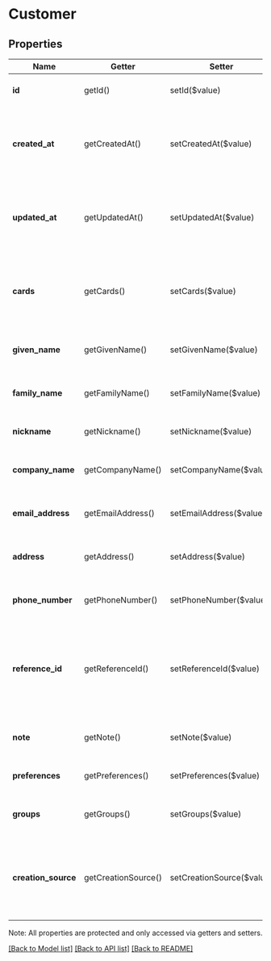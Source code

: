 # Customer

## Properties
Name | Getter | Setter | Type | Description | Notes
------------ | ------------- | ------------- | ------------- | ------------- | -------------
**id** | getId() | setId($value) | **string** | The customer&#39;s unique ID. | 
**created_at** | getCreatedAt() | setCreatedAt($value) | **string** | The time when the customer was created, in RFC 3339 format. | 
**updated_at** | getUpdatedAt() | setUpdatedAt($value) | **string** | The time when the customer was last updated, in RFC 3339 format. | 
**cards** | getCards() | setCards($value) | [**\SquareConnect\Model\Card[]**](Card.md) | The non-confidential details of the customer&#39;s cards on file. | [optional] 
**given_name** | getGivenName() | setGivenName($value) | **string** | The customer&#39;s given (i.e., first) name. | [optional] 
**family_name** | getFamilyName() | setFamilyName($value) | **string** | The customer&#39;s family (i.e., last) name. | [optional] 
**nickname** | getNickname() | setNickname($value) | **string** | The customer&#39;s nickname. | [optional] 
**company_name** | getCompanyName() | setCompanyName($value) | **string** | The name of the customer&#39;s company. | [optional] 
**email_address** | getEmailAddress() | setEmailAddress($value) | **string** | The customer&#39;s email address. | [optional] 
**address** | getAddress() | setAddress($value) | [**\SquareConnect\Model\Address**](Address.md) | The customer&#39;s physical address. | [optional] 
**phone_number** | getPhoneNumber() | setPhoneNumber($value) | **string** | The customer&#39;s phone number. | [optional] 
**reference_id** | getReferenceId() | setReferenceId($value) | **string** | A second ID you can set to associate the customer with an entity in another system. | [optional] 
**note** | getNote() | setNote($value) | **string** | A note to associate with the customer. | [optional] 
**preferences** | getPreferences() | setPreferences($value) | [**\SquareConnect\Model\CustomerPreferences**](CustomerPreferences.md) | The customer&#39;s preferences. | [optional] 
**groups** | getGroups() | setGroups($value) | [**\SquareConnect\Model\CustomerGroupInfo[]**](CustomerGroupInfo.md) | The groups the customer belongs to. | [optional] 
**creation_source** | getCreationSource() | setCreationSource($value) | **string** | A creation source represents the method used to create the customer profile. | [optional] 

Note: All properties are protected and only accessed via getters and setters.

[[Back to Model list]](../../README.md#documentation-for-models) [[Back to API list]](../../README.md#documentation-for-api-endpoints) [[Back to README]](../../README.md)

